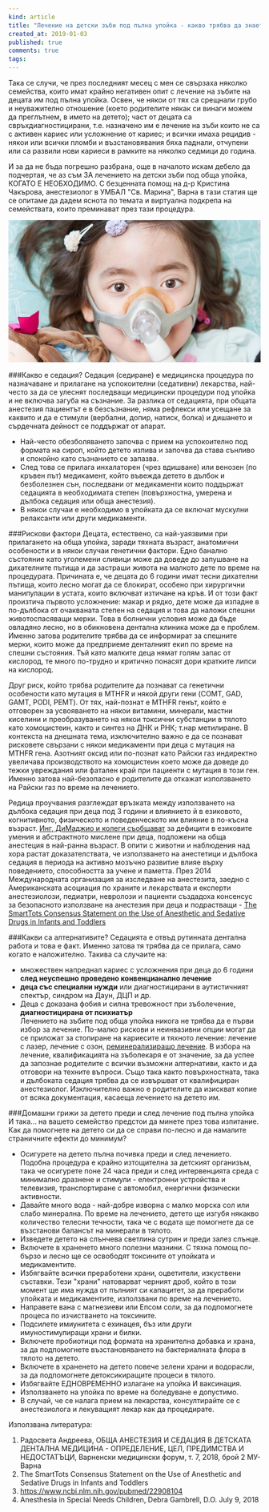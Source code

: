 ```yaml
---
kind: article
title: "Лечение на детски зъби под пълна упойка - какво трябва да знаете"
created_at: 2019-01-03
published: true
comments: true
tags:
--- 
```

Така се случи, че през последният месец с мен се свързаха няколко семейства, които имат крайно негативен опит с лечение на зъбите на децата им под пълна упойка. Освен, че някои от тях са срещнали грубо и неуважително отношение (което родителите някак си винаги можем да преглътнем, в името на детето); част от децата са свръхдиагностицирани, т.е. назначено им е лечение на зъби които не са с активен кариес или усложнение от кариес; и всички имаха рецидив - някои или всички пломби и възстановявания бяха паднали, отчупени или са развили нови кариеси в рамките на няколко седмици до година.<br />

И за да не бъда погрешно разбрана, още в началото искам дебело да подчертая, че аз съм ЗА лечението на детски зъби под обща упойка, КОГАТО Е НЕОБХОДИМО. С безценната помощ на д-р Кристина Чакърова, анестезиолог в УМБАЛ "Св. Марина", Варна в тази статия ще се опитаме да дадем яснота по темата и виртуална подкрепа на семействата, които преминават през тази процедура.

![лечение на детски зъби под обща упойка](/images/posts/sedation.jpg)

<!-- more -->

###Какво е седация?
Седация (седиране) е медицинска процедура по назначаване и прилагане на успокоителни (седативни) лекарства, най-често за да се улеснят последващи медицински процедури под упойка и не включва загуба на съзнание. За разлика от седацията, при общата анестезия пациентът е в безсъзнание, няма рефлекси или усещане за каквито и да е стимули (вербални, допир, натиск, болка) и дишането и сърдечната дейност се поддържат от апарат.<br />
* Най-често обезболяването започва с прием на успокоително под формата на сироп, който детето изпива и започва да става сънливо и спокойно като съзнанието се запазва.<br />
* След това се прилага инхалаторен (чрез вдишване) или венозен (по кръвен път) медикамент, който въвежда детето в дълбок и безболезнен сън, последвани от медикаменти които поддържат седацията в необходимата степен (повърхностна, умерена и дълбока седация или обща анестезия).<br />
* В някои случаи е необходимо в упойката да се включат мускулни релаксанти или други медикаменти.

###Рискови фактори
Децата, естествено, са най-уаязвими при прилагането на обща упойка, заради тяхната възраст, анатомични особености и в някои случаи генетични фактори.
Едно банално състояние като уголемени сливици може да доведе до запушване на дихателните пътища и да застраши живота на малкото дете по време на процедурата. Причината е, че децата до 6 години имат тесни дихателни пътища, които лесно могат да се блокират, особено при хирургични манипулации в устата, които включват изтичане на кръв.
И от този факт произтича първото усложнение: макар и рядко, дете може да изпадне в по-дълбока от очакваната степен на седация и това да наложи спешни животоспасяващи мерки. Това в болнични условия може да бъде овладяно лесно, но в обикновена дентална клиника може да е проблем. Именно затова родителите трябва да се информират за спешните мерки, които може да предприеме денталният екип по време на спешни състояния.
Тъй като малките деца нямат голям запас от кислород, те много по-трудно и критично понасят дори кратките липси на кислород.<br />

Друг риск, който трябва родителите да познават са генетични особености като мутация в MTHFR и някой други гени (COMT, GAD, GAMT, PODI, PEMT). От тях, най-познат е MTHFR генът, който е отговорен за усвояването на някои витамини, минерали, мастни киселини и преобразуването на някои токсични субстанции в тялото като хомоцистеин, както и синтез на ДНК и РНК; т.нар метилиране. В контекста на днешната тема, изключително важно е да се познават рисковете свързани с някои медикаменти при деца с мутация на MTHFR гена. Азотният оксид или по-познат като Райски газ индиректно увеличава производството на хомоцистеин което може да доведе до тежки увреждания или фатален край при пациенти с мутация в този ген. Именно затова най-безопасно е родителите да откажат използването на Райски газ по време на лечението.<br />

Редица проучвания разглеждат връзката между използването на дълбока седация при деца под 3 години и влиянието й в езиковото, когнитивното, физическото и поведенческото им влияние в по-късна възраст. [Инг, ДиМаджио и колеги съобщават](https://www.ncbi.nlm.nih.gov/pubmed/22908104) за дефицити в езиковите умения и абстрактното мислене при деца, подложени на обща анестеция в най-ранна възраст. В опити с животни и наблюдения над хора растат доказателствата, че използването на анестетици и дълбока седация в периода на активно мозъчно развитие влияе върху поведението, способността за учене и паметта. През 2014 Международната организация за изследване на анестезита, заедно с Американската асоциация по храните и лекарствата и експерти анестезиолози, педиатри, невролози и пациенти създадоха консенсус за безопасното използване на анестезия при деца и подрастващи - [The SmartTots Consensus Statement on the Use of Anesthetic and Sedative Drugs in Infants and Toddlers](http://smarttots.org/about/consensus-statement/) 


###Какви са алтернативите?
Седацията е отвъд рутинната дентална работа и това е факт. Именно затова тя трябва да се прилага, само когато е наложително. Такива са случаите на:
- множествен напреднал кариес с усложнения при деца до 6 години **след неуспешно проведено конвенцианално лечение**<br />
- **деца със специални нужди** или диагностицирани в аутистичният спектър, синдром на Даун, ДЦП и др.<br />
- Деца с доказана фобия и силна тревожност при зъболечение, **диагностицирана от психиатър**<br />
Лечението на зъбите под обща упойка никога не трябва да е първи избор за лечение. По-малко рискови и неинвазивни опции могат да се приложат за стопиране на кариесите и тяхното лечение: лечение с лазер, лечение с озон, [реминерализиращо лечение](https://bezkaries.com/information/).
В избора на лечение, квалификацията на зъболекаря е от значение, за да успее да запознае родителите с всички възможни алтернативи, както и да отговори на техните въпроси. Също така както повърхностната, така и дълбоката седация трябва да се извършват от квалифициран анестезиолог. Изключително важно е родителите да изискват копие от всяка документация, касаеща лечението на детето им. 

###Домашни грижи за детето преди и след лечение под пълна упойка
И така... на вашето семейство предстои да минете през това изпитание. Как да помогнете на детето си да се справи по-лесно и да намалите страничните ефекти до минимум?<br />
* Осигурете на детето пълна почивка преди и след лечението. Подобна процедура е крайно изтощителна за детският организъм, така че осигурете поне 24 часа преди и след интервенцията среда с минимално дразнене и стимули - електронни устройства и телевизия, транспортиране с автомобил, енергични физически активности.<br />
* Давайте много вода - най-добре изворна с малко морска сол или слабо минерална. По време на лечението, детето ще изгубя някакво количество телесни течности, така че с водата ще помогнете да се възстанови балансът на минерали в тялото.<br />
* Изведете детето на слънчева светлина сутрин и преди залез слънце. <br />
* Включете в храненето много полезни мазнини. С тяхна помощ по-бързо и лесно ще се освободят токсините от упойката и медикаментите.<br />
* Избягвайте всички преработени храни, оцветители, изкуствени съставки. Тези "храни" натоварват черният дроб, който в този момент ще има нужда от пълният си капацитет, за да преработи упойката и медикаментите, използвани по време на лечението.<br />
* Направете вана с магнезиеви или Епсом соли, за да подпомогнете процеса по изчистването на токсините.<br />
* Подсилете имиунитета с ехинацея, бъз или други имуностимулиращи храни и билки.<br />
* Включете пробиотици под формата на хранителна добавка и храна, за да подпомогнете възстановяването на бактериалната флора в тялото на детето.<br />
* Включете в храненето на детето повече зелени храни и водорасли, за да подпомогнете детоксикиращите процеси в тялото.<br />
* Избягвайте ЕДНОВРЕМЕННО излагане на упойка И ваксинация.<br />
* Използването на упойка по време на боледуване е допустимо.<br />
* В случай, че се налага прием на лекарства, консултирайте се с анестезиолога и лекуващият лекар как да процедирате.

Използвана литература: 
1. Радосвета Андреева, ОБЩА АНЕСТЕЗИЯ И СЕДАЦИЯ
В ДЕТСКАТА ДЕНТАЛНА МЕДИЦИНА - ОПРЕДЕЛЕНИЕ, ЦЕЛ, ПРЕДИМСТВА И НЕДОСТАТЪЦИ, Варненски медицински форум, т. 7, 2018, брой 2 МУ-Варна
2. The SmartTots Consensus Statement on the Use of Anesthetic and Sedative Drugs in Infants and Toddlers
3. https://www.ncbi.nlm.nih.gov/pubmed/22908104
4. Anesthesia in Special Needs Children, Debra Gambrell, D.O. July 9, 2018



